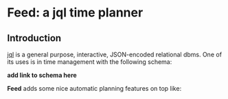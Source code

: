 # Feed: a jql time planner

## Introduction

[jql](https://github.com/ulmenhaus/env/tree/master/img/jql) is a general purpose, interactive, JSON-encoded relational dbms. One of its uses is in time management with the following schema:

__add link to schema here__

**Feed** adds some nice automatic planning features on top like:
